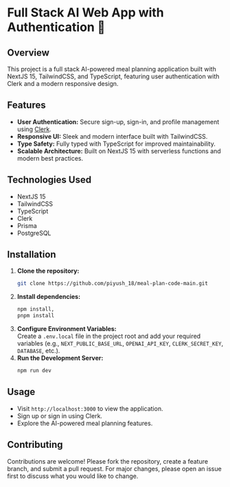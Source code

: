 # Full Stack AI Web App with Authentication 🤯

## Overview
This project is a full stack AI-powered meal planning application built with NextJS 15, TailwindCSS, and TypeScript, featuring user authentication with Clerk and a modern responsive design.

## Features
- **User Authentication:** Secure sign-up, sign-in, and profile management using [Clerk](https://go.clerk.com/TFWZCy5).
- **Responsive UI:** Sleek and modern interface built with TailwindCSS.
- **Type Safety:** Fully typed with TypeScript for improved maintainability.
- **Scalable Architecture:** Built on NextJS 15 with serverless functions and modern best practices.

## Technologies Used
- NextJS 15
- TailwindCSS
- TypeScript
- Clerk
- Prisma
- PostgreSQL

## Installation
1. **Clone the repository:**
   ```bash
   git clone https://github.com/piyush_18/meal-plan-code-main.git
   ```
3. **Install dependencies:**
   ```bash
   npm install,
   pnpm install
   ```
4. **Configure Environment Variables:**  
   Create a `.env.local` file in the project root and add your required variables (e.g., `NEXT_PUBLIC_BASE_URL`, `OPENAI_API_KEY`, `CLERK_SECRET_KEY`, `DATABASE`, etc.).
5. **Run the Development Server:**
   ```bash
   npm run dev
   ```

## Usage
- Visit `http://localhost:3000` to view the application.
- Sign up or sign in using Clerk.
- Explore the AI-powered meal planning features.

## Contributing
Contributions are welcome! Please fork the repository, create a feature branch, and submit a pull request. For major changes, please open an issue first to discuss what you would like to change.

